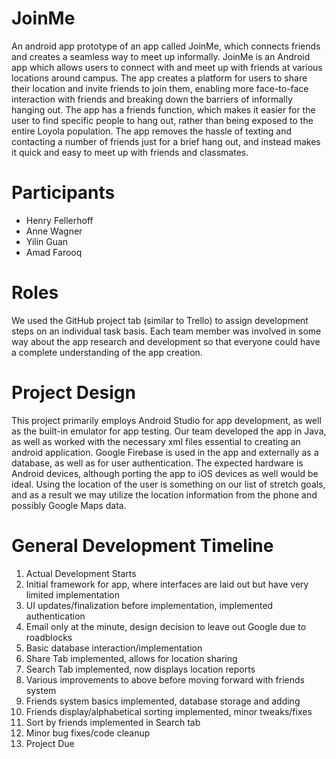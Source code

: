 # JoinMe
An android app prototype of an app called JoinMe, which connects friends and creates a seamless way to meet up informally.
JoinMe is an Android app which allows users to connect with and meet up with friends at various locations around campus. The app creates a platform for users to share their location and invite friends to join them, enabling more face-to-face interaction with friends and breaking down the barriers of informally hanging out. The app has a friends function, which makes it easier for the user to find specific people to hang out, rather than being exposed to the entire Loyola population. The app removes the hassle of texting and contacting a number of friends just for a brief hang out, and instead makes it quick and easy to meet up with friends and classmates.

# Participants
- Henry Fellerhoff
- Anne Wagner
- Yilin Guan
- Amad Farooq

# Roles
We used the GitHub project tab (similar to Trello) to assign development steps on an individual task basis. Each team member was involved in some way about the app research and development so that everyone could have a complete understanding of the app creation.
			
# Project Design
This project primarily employs Android Studio for app development, as well as the built-in emulator for app testing. Our team developed the app in Java, as well as worked with the necessary xml files essential to creating an android application. Google Firebase is used in the app and externally as a database, as well as for user authentication. The expected hardware is Android devices, although porting the app to iOS devices as well would be ideal. Using the location of the user is something on our list of stretch goals, and as a result we may utilize the location information from the phone and possibly Google Maps data.

# General Development Timeline
1) Actual Development Starts
2) Initial framework for app, where interfaces are laid out but have very limited implementation
3) UI updates/finalization before implementation, implemented authentication
4) Email only at the minute, design decision to leave out Google due to roadblocks
5) Basic database interaction/implementation
6) Share Tab implemented, allows for location sharing
7) Search Tab implemented, now displays location reports
8) Various improvements to above before moving forward with friends system
9) Friends system basics implemented, database storage and adding
10) Friends display/alphabetical sorting implemented, minor tweaks/fixes
11) Sort by friends implemented in Search tab
12) Minor bug fixes/code cleanup
13) Project Due
